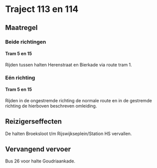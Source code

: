 # Traject 113 en 114
## Maatregel
### Beide richtingen

#### Tram 5 en 15
Rijden tussen halten Herenstraat en Bierkade via route tram 1.

### Eén richting

#### Tram 5 en 15
Rijden in de ongestremde richting de normale route en in de gestremde richting de hierboven beschreven omleiding.

## Reizigerseffecten
De halten Broeksloot t/m Rijswijkseplein/Station HS vervallen.

## Vervangend vervoer
Bus 26 voor halte Goudriaankade.





